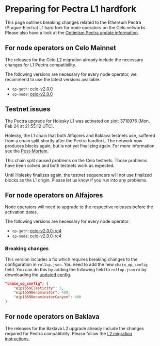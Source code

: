 # Preparing for Pectra L1 hardfork

This page outlines breaking changes related to the Ethereum Pectra (Prague-Electra) L1 hard fork for node operators on the Celo networks. Please also have a look at the [Optimism Pectra update information](https://docs.optimism.io/notices/pectra-changes).

## For node operators on Celo Mainnet

The releases for the Celo L2 migration already include the necessary changes for L1 Pectra compatibility.

The following versions are necessary for every node operator, we recommend to use the latest versions available.

* `op-geth`: [celo-v2.0.0](https://github.com/celo-org/op-geth/releases/tag/celo-v2.0.0)
* `op-node`: [celo-v2.0.0](https://github.com/celo-org/optimism/releases/tag/celo-v2.0.0)

## Testnet issues

The Pectra upgrade for Holesky L1 was activated on slot: 3710976 (Mon, Feb 24 at 21:55:12 UTC).

Holesky, the L1 chain that both Alfajores and Baklava testnets use, suffered from a chain split shortly after the Pectra hardfork. The network now produces blocks again, but is not yet finalizing again. For more information see the [Post-Mortem](https://github.com/ethereum/pm/blob/master/Pectra/holesky-postmortem.md).

This chain split caused problems on the Celo testnets. Those problems have been solved and both testnets work as expected.

Until Holesky finalizes again, the testnet sequencers will not use finalized blocks as the L1 origin. Please let us know if you run into any problems.

## For node operators on Alfajores

Node operators will need to upgrade to the respective releases before the activation dates.

The following versions are necessary for every node operator:

* `op-geth`: [celo-v2.0.0-rc4](https://github.com/celo-org/op-geth/releases/tag/celo-v2.0.0-rc4)
* `op-node`: [celo-v2.0.0-rc4](https://github.com/celo-org/optimism/releases/tag/celo-v2.0.0-rc4)

### Breaking changes

This version includes a fix which requires breaking changes to the configuration in `rollup.json`. You need to add the new `chain_op_config` field. You can do this by adding the following field to `rollup.json` or by downloading the [updated config](https://storage.googleapis.com/cel2-rollup-files/alfajores/rollup.json).

```json
"chain_op_config": {
	"eip1559Elasticity": 5,
	"eip1559Denominator": 400,
	"eip1559DenominatorCanyon": 400
}
```

## For node operators on Baklava

The releases for the Baklava L2 upgrade already include the changes required for Pectra compatibility. Please follow the [L2 migration instructions](./l2-migration.md).
